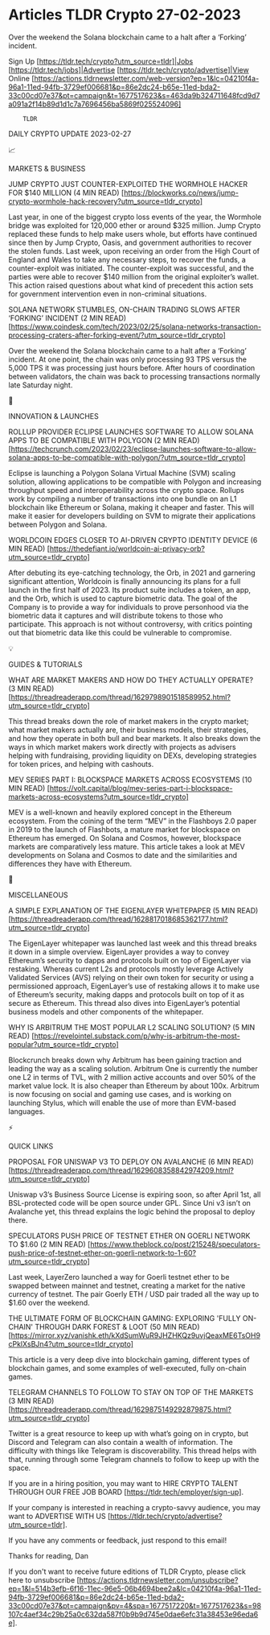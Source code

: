 # Articles TLDR Crypto 27-02-2023

Over the weekend the Solana blockchain came to a halt after a
‘Forking’ incident.  

Sign Up [https://tldr.tech/crypto?utm_source=tldr]|Jobs
[https://tldr.tech/jobs]|Advertise
[https://tldr.tech/crypto/advertise]|View Online
[https://actions.tldrnewsletter.com/web-version?ep=1&lc=04210f4a-96a1-11ed-94fb-3729ef006681&p=86e2dc24-b65e-11ed-bda2-33c00cd07e37&pt=campaign&t=1677517623&s=463da9b324711648fcd9d7a091a2f14b89d1d1c7a7696456ba5869f025524096]


		TLDR 

DAILY CRYPTO UPDATE 2023-02-27

📈 

MARKETS & BUSINESS

JUMP CRYPTO JUST COUNTER-EXPLOITED THE WORMHOLE HACKER FOR $140
MILLION (4 MIN READ)
[https://blockworks.co/news/jump-crypto-wormhole-hack-recovery?utm_source=tldr_crypto]


Last year, in one of the biggest crypto loss events of the year, the
Wormhole bridge was exploited for 120,000 ether or around $325
million. Jump Crypto replaced these funds to help make users whole,
but efforts have continued since then by Jump Crypto, Oasis, and
government authorities to recover the stolen funds. Last week, upon
receiving an order from the High Court of England and Wales to take
any necessary steps, to recover the funds, a counter-exploit was
initiated. The counter-exploit was successful, and the parties were
able to recover $140 million from the original exploiter’s wallet.
This action raised questions about what kind of precedent this action
sets for government intervention even in non-criminal situations. 

SOLANA NETWORK STUMBLES, ON-CHAIN TRADING SLOWS AFTER ‘FORKING’
INCIDENT (2 MIN READ)
[https://www.coindesk.com/tech/2023/02/25/solana-networks-transaction-processing-craters-after-forking-event/?utm_source=tldr_crypto]


Over the weekend the Solana blockchain came to a halt after a
‘Forking’ incident. At one point, the chain was only processing 93
TPS versus the 5,000 TPS it was processing just hours before. After
hours of coordination between validators, the chain was back to
processing transactions normally late Saturday night. 

🚀 

INNOVATION & LAUNCHES

ROLLUP PROVIDER ECLIPSE LAUNCHES SOFTWARE TO ALLOW SOLANA APPS TO BE
COMPATIBLE WITH POLYGON (2 MIN READ)
[https://techcrunch.com/2023/02/23/eclipse-launches-software-to-allow-solana-apps-to-be-compatible-with-polygon/?utm_source=tldr_crypto]


Eclipse is launching a Polygon Solana Virtual Machine (SVM) scaling
solution, allowing applications to be compatible with Polygon and
increasing throughput speed and interoperability across the crypto
space. Rollups work by compiling a number of transactions into one
bundle on an L1 blockchain like Ethereum or Solana, making it cheaper
and faster. This will make it easier for developers building on SVM to
migrate their applications between Polygon and Solana. 

WORLDCOIN EDGES CLOSER TO AI-DRIVEN CRYPTO IDENTITY DEVICE (6 MIN
READ)
[https://thedefiant.io/worldcoin-ai-privacy-orb?utm_source=tldr_crypto]


After debuting its eye-catching technology, the Orb, in 2021 and
garnering significant attention, Worldcoin is finally announcing its
plans for a full launch in the first half of 2023. Its product suite
includes a token, an app, and the Orb, which is used to capture
biometric data. The goal of the Company is to provide a way for
individuals to prove personhood via the biometric data it captures and
will distribute tokens to those who participate. This approach is not
without controversy, with critics pointing out that biometric data
like this could be vulnerable to compromise. 

💡 

GUIDES & TUTORIALS

WHAT ARE MARKET MAKERS AND HOW DO THEY ACTUALLY OPERATE? (3 MIN READ)
[https://threadreaderapp.com/thread/1629798901518589952.html?utm_source=tldr_crypto]


This thread breaks down the role of market makers in the crypto
market; what market makers actually are, their business models, their
strategies, and how they operate in both bull and bear markets. It
also breaks down the ways in which market makers work directly with
projects as advisers helping with fundraising, providing liquidity on
DEXs, developing strategies for token prices, and helping with
cashouts. 

MEV SERIES PART I: BLOCKSPACE MARKETS ACROSS ECOSYSTEMS (10 MIN READ)
[https://volt.capital/blog/mev-series-part-i-blockspace-markets-across-ecosystems?utm_source=tldr_crypto]


MEV is a well-known and heavily explored concept in the Ethereum
ecosystem. From the coining of the term “MEV” in the Flashboys 2.0
paper in 2019 to the launch of Flashbots, a mature market for
blockspace on Ethereum has emerged. On Solana and Cosmos, however,
blockspace markets are comparatively less mature. This article takes a
look at MEV developments on Solana and Cosmos to date and the
similarities and differences they have with Ethereum. 

🦄 

MISCELLANEOUS

A SIMPLE EXPLANATION OF THE EIGENLAYER WHITEPAPER (5 MIN READ)
[https://threadreaderapp.com/thread/1628817018685362177.html?utm_source=tldr_crypto]


The EigenLayer whitepaper was launched last week and this thread
breaks it down in a simple overview. EigenLayer provides a way to
convey Ethereum’s security to dapps and protocols built on top of
EigenLayer via restaking. Whereas current L2s and protocols mostly
leverage Actively Validated Services (AVS) relying on their own token
for security or using a permissioned approach, EigenLayer’s use of
restaking allows it to make use of Ethereum’s security, making dapps
and protocols built on top of it as secure as Ethereum. This thread
also dives into EigenLayer’s potential business models and other
components of the whitepaper. 

WHY IS ARBITRUM THE MOST POPULAR L2 SCALING SOLUTION? (5 MIN READ)
[https://revelointel.substack.com/p/why-is-arbitrum-the-most-popular?utm_source=tldr_crypto]


Blockcrunch breaks down why Arbitrum has been gaining traction and
leading the way as a scaling solution. Arbitrum One is currently the
number one L2 in terms of TVL, with 2 million active accounts and over
50% of the market value lock. It is also cheaper than Ethereum by
about 100x. Arbitrum is now focusing on social and gaming use cases,
and is working on launching Stylus, which will enable the use of more
than EVM-based languages. 

⚡ 

QUICK LINKS

PROPOSAL FOR UNISWAP V3 TO DEPLOY ON AVALANCHE (6 MIN READ)
[https://threadreaderapp.com/thread/1629608358842974209.html?utm_source=tldr_crypto]


Uniswap v3’s Business Source License is expiring soon, so after
April 1st, all BSL-protected code will be open source under GPL. Since
Uni v3 isn’t on Avalanche yet, this thread explains the logic behind
the proposal to deploy there. 

SPECULATORS PUSH PRICE OF TESTNET ETHER ON GOERLI NETWORK TO $1.60 (2
MIN READ)
[https://www.theblock.co/post/215248/speculators-push-price-of-testnet-ether-on-goerli-network-to-1-60?utm_source=tldr_crypto]


Last week, LayerZero launched a way for Goerli testnet ether to be
swapped between mainnet and testnet, creating a market for the native
currency of testnet. The pair Goerly ETH / USD pair traded all the way
up to $1.60 over the weekend. 

THE ULTIMATE FORM OF BLOCKCHAIN GAMING: EXPLORING 'FULLY ON-CHAIN'
THROUGH DARK FOREST & LOOT (50 MIN READ)
[https://mirror.xyz/vanishk.eth/kXdSumWuR9JHZHKQz9uvjQeaxME6TsOH9cPklXsBJn4?utm_source=tldr_crypto]


This article is a very deep dive into blockchain gaming, different
types of blockchain games, and some examples of well-executed, fully
on-chain games. 

TELEGRAM CHANNELS TO FOLLOW TO STAY ON TOP OF THE MARKETS (3 MIN READ)
[https://threadreaderapp.com/thread/1629875149292879875.html?utm_source=tldr_crypto]


Twitter is a great resource to keep up with what’s going on in
crypto, but Discord and Telegram can also contain a wealth of
information. The difficulty with things like Telegram is
discoverability. This thread helps with that, running through some
Telegram channels to follow to keep up with the space. 

If you are in a hiring position, you may want to HIRE CRYPTO TALENT
THROUGH OUR FREE JOB BOARD [https://tldr.tech/employer/sign-up]. 

If your company is interested in reaching a crypto-savvy audience, you
may want to ADVERTISE WITH US
[https://tldr.tech/crypto/advertise?utm_source=tldr]. 

If you have any comments or feedback, just respond to this email! 

Thanks for reading, 
Dan 

If you don't want to receive future editions of TLDR Crypto,
please click here to unsubscribe
[https://actions.tldrnewsletter.com/unsubscribe?ep=1&l=514b3efb-6f16-11ec-96e5-06b4694bee2a&lc=04210f4a-96a1-11ed-94fb-3729ef006681&p=86e2dc24-b65e-11ed-bda2-33c00cd07e37&pt=campaign&pv=4&spa=1677517220&t=1677517623&s=98107c4aef34c29b25a0c632da587f0b9b9d745e0dae6efc31a38453e96eda6e].


 